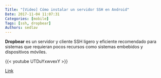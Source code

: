```yaml
---
Title: "[Video] Cómo instalar un servidor SSH en Android"
Date: 2017-11-04 11:07:31
Categories: [mobile]
Tags: [ssh, dropbear]
Authors: sedlav
---
```


**Dropbear** es un servidor y cliente SSH ligero y eficiente recomendado para sistemas que requieran pocos recursos como sistemas embebidos y dispositivos móviles.

{{< youtube UTDuYxwvexY >}}

[Link](https://www.youtube.com/watch?v=UTDuYxwvexY)
